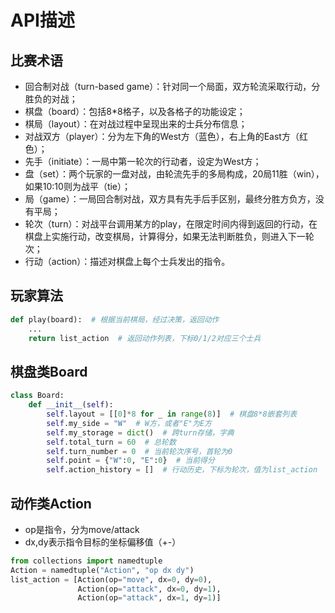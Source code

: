 # API描述
## 比赛术语
- 回合制对战（turn-based game）：针对同一个局面，双方轮流采取行动，分胜负的对战；
- 棋盘（board）：包括8*8格子，以及各格子的功能设定；
- 棋局（layout）：在对战过程中呈现出来的士兵分布信息；
- 对战双方（player）：分为左下角的West方（蓝色），右上角的East方（红色）；
- 先手（initiate）：一局中第一轮次的行动者，设定为West方；
- 盘（set）：两个玩家的一盘对战，由轮流先手的多局构成，20局11胜（win），如果10:10则为战平（tie）；
- 局（game）：一局回合制对战，双方具有先手后手区别，最终分胜方负方，没有平局；
- 轮次（turn）：对战平台调用某方的play，在限定时间内得到返回的行动，在棋盘上实施行动，改变棋局，计算得分，如果无法判断胜负，则进入下一轮次；
- 行动（action）：描述对棋盘上每个士兵发出的指令。

## 玩家算法
```python
def play(board):  # 根据当前棋局，经过决策，返回动作
    ...
    return list_action  # 返回动作列表，下标0/1/2对应三个士兵
```

## 棋盘类Board
```python
class Board:
    def __init__(self):
        self.layout = [[0]*8 for _ in range(8)]  # 棋盘8*8嵌套列表
        self.my_side = "W"  # W方，或者"E"为E方
        self.my_storage = dict()  # 跨turn存储，字典
        self.total_turn = 60  # 总轮数
        self.turn_number = 0  # 当前轮次序号，首轮为0
        self.point = {"W":0, "E":0}  # 当前得分
        self.action_history = []  # 行动历史，下标为轮次，值为list_action
```

## 动作类Action
- op是指令，分为move/attack
- dx,dy表示指令目标的坐标偏移值（+-）
```python
from collections import namedtuple
Action = namedtuple("Action", "op dx dy")
list_action = [Action(op="move", dx=0, dy=0), 
               Action(op="attack", dx=0, dy=1),
               Action(op="attack", dx=1, dy=1)]
```